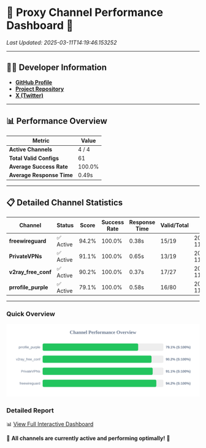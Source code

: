 # 🌟 Proxy Channel Performance Dashboard 🌟

_Last Updated: 2025-03-11T14:19:46.153252_

---

## 👩‍💻 Developer Information

- **[GitHub Profile](https://github.com/4n0nymou3)**  
- **[Project Repository](https://github.com/4n0nymou3/multi-proxy-config-fetcher)**  
- **[X (Twitter)](https://x.com/4n0nymou3)**  

---

## 📊 Performance Overview

| Metric                | Value       |
|-----------------------|-------------|
| **Active Channels**   | 4 / 4       |
| **Total Valid Configs** | 61          |
| **Average Success Rate** | 100.0%      |
| **Average Response Time** | 0.49s       |

---

## 📋 Detailed Channel Statistics

| Channel          | Status     | Score  | Success Rate | Response Time | Valid/Total | Last Success               |
|------------------|------------|--------|--------------|---------------|-------------|----------------------------|
| **freewireguard**  | ✅ Active  | 94.2%  | 100.0% | 0.38s         | 15/19       | 2025-03-11T14:19:46.151379 |
| **PrivateVPNs**  | ✅ Active  | 91.1%  | 100.0% | 0.65s         | 13/19       | 2025-03-11T14:19:45.739637 |
| **v2ray_free_conf**  | ✅ Active  | 90.2%  | 100.0% | 0.37s         | 17/27       | 2025-03-11T14:19:45.061715 |
| **prrofile_purple**  | ✅ Active  | 79.1%  | 100.0% | 0.58s         | 16/80       | 2025-03-11T14:19:44.632792 |

---

### Quick Overview
<div align="center">
  <a href="https://raw.githubusercontent.com/nullluser/NullRepo/refs/heads/main/assets/channel_stats_chart.svg">
    <img src="https://raw.githubusercontent.com/nullluser/NullRepo/refs/heads/main/assets/channel_stats_chart.svg" alt="Source Performance Statistics" width="800">
  </a>
</div>

### Detailed Report
📊 [View Full Interactive Dashboard](https://htmlpreview.github.io/?https://github.com/nullluser/NullRepo/blob/main/assets/performance_report.html)

🎉 **All channels are currently active and performing optimally!** 🎉
